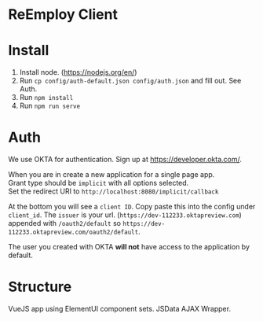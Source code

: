 # ReEmploy Client

# Install
1. Install node. (https://nodejs.org/en/)
2. Run `cp config/auth-default.json config/auth.json` and fill out. See Auth.
3. Run `npm install`
4. Run `npm run serve`

# Auth
We use OKTA for authentication.
Sign up at https://developer.okta.com/.  

When you are in create a new application for a single page app.  
Grant type should be `implicit` with all options selected.  
Set the redirect URI to `http://localhost:8080/implicit/callback`  

At the bottom you will see a `client ID`. Copy paste this into the config under `client_id`. The `issuer` is your url. (`https://dev-112233.oktapreview.com`) appended with `/oauth2/default` so 
`https://dev-112233.oktapreview.com/oauth2/default`.

The user you created with OKTA **will not** have access to the application by default.

# Structure
VueJS app using ElementUI component sets. 
JSData AJAX Wrapper.